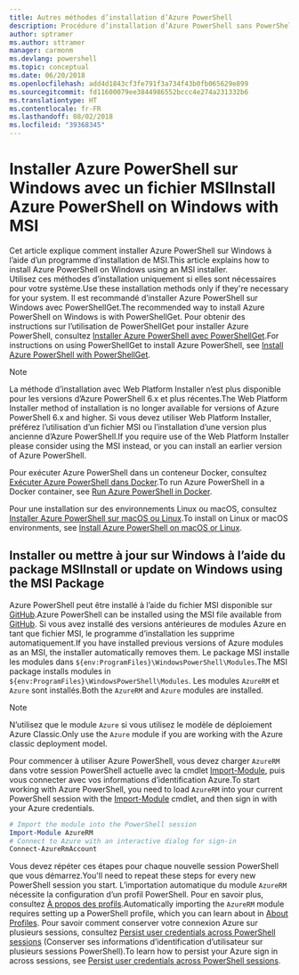 ```yaml
---
title: Autres méthodes d’installation d’Azure PowerShell
description: Procédure d’installation d’Azure PowerShell sans PowerShellGet à l’aide d’un fichier MSI
author: sptramer
ms.author: sttramer
manager: carmonm
ms.devlang: powershell
ms.topic: conceptual
ms.date: 06/20/2018
ms.openlocfilehash: add4d1843cf3fe791f3a734f43b0fb065629e899
ms.sourcegitcommit: fd11600079ee3844986552bccc4e274a231332b6
ms.translationtype: HT
ms.contentlocale: fr-FR
ms.lasthandoff: 08/02/2018
ms.locfileid: "39368345"
---
```

# <a name="install-azure-powershell-on-windows-with-msi"></a><span data-ttu-id="77eca-103">Installer Azure PowerShell sur Windows avec un fichier MSI</span><span class="sxs-lookup"><span data-stu-id="77eca-103">Install Azure PowerShell on Windows with MSI</span></span>

<span data-ttu-id="77eca-104">Cet article explique comment installer Azure PowerShell sur Windows à l’aide d’un programme d’installation de MSI.</span><span class="sxs-lookup"><span data-stu-id="77eca-104">This article explains how to install Azure PowerShell on Windows using an MSI installer.</span></span>  
<span data-ttu-id="77eca-105">Utilisez ces méthodes d’installation uniquement si elles sont nécessaires pour votre système.</span><span class="sxs-lookup"><span data-stu-id="77eca-105">Use these installation methods only if they're necessary for your system.</span></span> <span data-ttu-id="77eca-106">Il est recommandé d’installer Azure PowerShell sur Windows avec PowerShellGet.</span><span class="sxs-lookup"><span data-stu-id="77eca-106">The recommended way to install Azure PowerShell on Windows is with PowerShellGet.</span></span> <span data-ttu-id="77eca-107">Pour obtenir des instructions sur l’utilisation de PowerShellGet pour installer Azure PowerShell, consultez [Installer Azure PowerShell avec PowerShellGet](install-azurerm-ps.md).</span><span class="sxs-lookup"><span data-stu-id="77eca-107">For instructions on using PowerShellGet to install Azure PowerShell, see [Install Azure PowerShell with PowerShellGet](install-azurerm-ps.md).</span></span>

> [!NOTE]
> <span data-ttu-id="77eca-108">La méthode d’installation avec Web Platform Installer n’est plus disponible pour les versions d’Azure PowerShell 6.x et plus récentes.</span><span class="sxs-lookup"><span data-stu-id="77eca-108">The Web Platform Installer method of installation is no longer available for versions of Azure PowerShell 6.x and higher.</span></span> <span data-ttu-id="77eca-109">Si vous devez utiliser Web Platform Installer, préférez l’utilisation d’un fichier MSI ou l’installation d’une version plus ancienne d’Azure PowerShell.</span><span class="sxs-lookup"><span data-stu-id="77eca-109">If you require use of the Web Platform Installer please consider using the MSI instead, or you can install an earlier version of Azure PowerShell.</span></span>

<span data-ttu-id="77eca-110">Pour exécuter Azure PowerShell dans un conteneur Docker, consultez [Exécuter Azure PowerShell dans Docker](azurerm-ps-in-docker.md).</span><span class="sxs-lookup"><span data-stu-id="77eca-110">To run Azure PowerShell in a Docker container, see [Run Azure PowerShell in Docker](azurerm-ps-in-docker.md).</span></span>

<span data-ttu-id="77eca-111">Pour une installation sur des environnements Linux ou macOS, consultez [Installer Azure PowerShell sur macOS ou Linux](install-azurermps-maclinux.md).</span><span class="sxs-lookup"><span data-stu-id="77eca-111">To install on Linux or macOS environments, see [Install Azure PowerShell on macOS or Linux](install-azurermps-maclinux.md).</span></span>

## <a name="install-or-update-on-windows-using-the-msi-package"></a><span data-ttu-id="77eca-112">Installer ou mettre à jour sur Windows à l’aide du package MSI</span><span class="sxs-lookup"><span data-stu-id="77eca-112">Install or update on Windows using the MSI Package</span></span>

<span data-ttu-id="77eca-113">Azure PowerShell peut être installé à l’aide du fichier MSI disponible sur [GitHub](https://github.com/Azure/azure-powershell/releases/latest).</span><span class="sxs-lookup"><span data-stu-id="77eca-113">Azure PowerShell can be installed using the MSI file available from [GitHub](https://github.com/Azure/azure-powershell/releases/latest).</span></span> <span data-ttu-id="77eca-114">Si vous avez installé des versions antérieures de modules Azure en tant que fichier MSI, le programme d’installation les supprime automatiquement.</span><span class="sxs-lookup"><span data-stu-id="77eca-114">If you have installed previous versions of Azure modules as an MSI, the installer automatically removes them.</span></span> <span data-ttu-id="77eca-115">Le package MSI installe les modules dans `${env:ProgramFiles}\WindowsPowerShell\Modules`.</span><span class="sxs-lookup"><span data-stu-id="77eca-115">The MSI package installs modules in `${env:ProgramFiles}\WindowsPowerShell\Modules`.</span></span> <span data-ttu-id="77eca-116">Les modules `AzureRM` et `Azure` sont installés.</span><span class="sxs-lookup"><span data-stu-id="77eca-116">Both the `AzureRM` and `Azure` modules are installed.</span></span>

> [!NOTE]
> <span data-ttu-id="77eca-117">N’utilisez que le module `Azure` si vous utilisez le modèle de déploiement Azure Classic.</span><span class="sxs-lookup"><span data-stu-id="77eca-117">Only use the `Azure` module if you are working with the Azure classic deployment model.</span></span>

<span data-ttu-id="77eca-118">Pour commencer à utiliser Azure PowerShell, vous devez charger `AzureRM` dans votre session PowerShell actuelle avec la cmdlet [Import-Module](/powershell/module/Microsoft.PowerShell.Core/Import-Module), puis vous connecter avec vos informations d’identification Azure.</span><span class="sxs-lookup"><span data-stu-id="77eca-118">To start working with Azure PowerShell, you need to load `AzureRM` into your current PowerShell session with the [Import-Module](/powershell/module/Microsoft.PowerShell.Core/Import-Module) cmdlet, and then sign in with your Azure credentials.</span></span>

```powershell
# Import the module into the PowerShell session
Import-Module AzureRM
# Connect to Azure with an interactive dialog for sign-in
Connect-AzureRmAccount
```

<span data-ttu-id="77eca-119">Vous devez répéter ces étapes pour chaque nouvelle session PowerShell que vous démarrez.</span><span class="sxs-lookup"><span data-stu-id="77eca-119">You'll need to repeat these steps for every new PowerShell session you start.</span></span> <span data-ttu-id="77eca-120">L’importation automatique du module `AzureRM` nécessite la configuration d’un profil PowerShell. Pour en savoir plus, consultez [À propos des profils](/powershell/module/microsoft.powershell.core/about/about_profiles).</span><span class="sxs-lookup"><span data-stu-id="77eca-120">Automatically importing the `AzureRM` module requires setting up a PowerShell profile, which you can learn about in [About Profiles](/powershell/module/microsoft.powershell.core/about/about_profiles).</span></span>
<span data-ttu-id="77eca-121">Pour savoir comment conserver votre connexion Azure sur plusieurs sessions, consultez [Persist user credentials across PowerShell sessions](context-persistence.md) (Conserver ses informations d’identification d’utilisateur sur plusieurs sessions PowerShell).</span><span class="sxs-lookup"><span data-stu-id="77eca-121">To learn how to persist your Azure sign in across sessions, see [Persist user credentials across PowerShell sessions](context-persistence.md).</span></span>